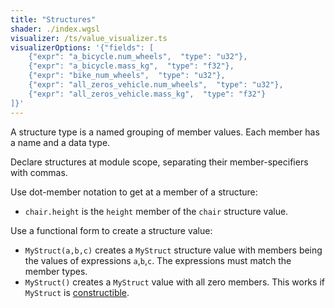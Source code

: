 ```yaml
---
title: "Structures"
shader: ./index.wgsl
visualizer: /ts/value_visualizer.ts
visualizerOptions: '{"fields": [
    {"expr": "a_bicycle.num_wheels",  "type": "u32"},
    {"expr": "a_bicycle.mass_kg",  "type": "f32"},
    {"expr": "bike_num_wheels",  "type": "u32"},
    {"expr": "all_zeros_vehicle.num_wheels",  "type": "u32"},
    {"expr": "all_zeros_vehicle.mass_kg",  "type": "f32"}
]}'
---
```


A structure type is a named grouping of member values.
Each member has a name and a data type.

Declare structures at module scope, separating their member-specifiers with commas.

Use dot-member notation to get at a member of a structure:
* `chair.height` is the `height` member of the `chair` structure value.

Use a functional form to create a structure value:
* `MyStruct(a,b,c)` creates a `MyStruct` structure value with members being the values of expressions
   `a`,`b`,`c`.
   The expressions must match the member types.
* `MyStruct()` creates a `MyStruct` value with all zero members.
    This works if `MyStruct` is [constructible](http://w3.org/TR/WGSL#constructible).
